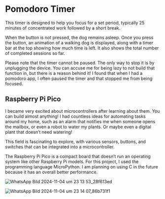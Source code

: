 # Pomodoro Timer
This timer is designed to help you focus for a set period, typically 25 minutes of concentrated work followed by a short break.

When the button is not pressed, the dog remains asleep. 
Once you press the button, an animation of a walking dog is displayed, along with a timer bar at the top showing how much time is left.
It also shows the total number of completed sessions so far.

Please note that the timer cannot be paused. The only way to stop it is by unplugging the device. 
You can accuse me for being lazy to not build that function in, but there is a reason behind it!
I found that when I had a pomodoro app, I often paused the timer and that stopped me from being focused.

## Raspberry Pi Pico
I became very excited about microcontrollers after learning about them. You can build almost anything!
I had countless ideas for automating tasks around my home, such as an alarm that notifies me when someone opens the mailbox, 
or even a robot to water my plants. Or maybe even a digital plant that doesn’t need watering!

This field is fascinating to explore, with various sensors, buttons, and switches that can be integrated into a microcontroller.

The Raspberry Pi Pico is a compact board that doesn’t run an operating system like other Raspberry Pi models. For this project, I used the programming language MicroPython. 
I am planning on using C in the future because it has an overall better performance.

![WhatsApp Bild 2024-11-04 um 23 13 53_28f613ed](https://github.com/user-attachments/assets/02aca066-b961-4cec-8372-78d9649987b8)

![WhatsApp Bild 2024-11-04 um 23 14 07_86b731f1](https://github.com/user-attachments/assets/d74c57d4-8bf0-41be-903e-f0e40148d7f6)

